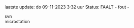 laatste update: 
do 09-11-2023  3:32   uur 
Status: FAALT - fout - 
<div class="service R">svn</div><div class="service Y">microstation</div>
